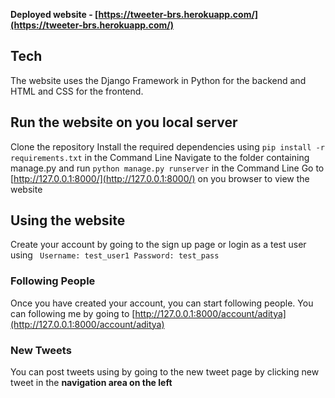 **Deployed website - [https://tweeter-brs.herokuapp.com/](https://tweeter-brs.herokuapp.com/)**

## Tech
The website uses the Django Framework in Python for the backend and HTML and CSS for the frontend.

## Run the website on you local server
Clone the repository
Install the required dependencies using `pip install -r requirements.txt` in the Command Line
Navigate to the folder containing manage.py and run `python manage.py runserver` in the Command Line
Go to [http://127.0.0.1:8000/](http://127.0.0.1:8000/) on you browser to view the website

## Using the website
Create your account by going to the sign up page
or login as a test user using `
Username: test_user1
Password: test_pass`

### Following People
Once you have created your account, you can start following people.
You can following me by going to [http://127.0.0.1:8000/account/aditya](http://127.0.0.1:8000/account/aditya)

### New Tweets
You can post tweets using by going to the new tweet page by clicking new tweet in the **navigation area on the left**
